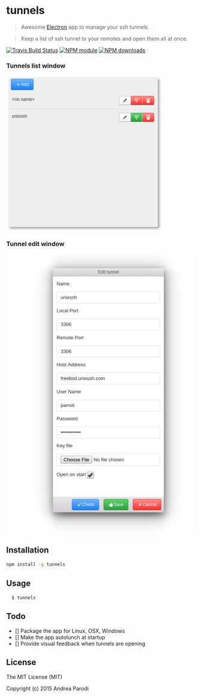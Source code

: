 # tunnels

> Awesome [Electron](http://electron.atom.io/) app to manage your ssh tunnels.

> Keep a list of ssh tunnel to your remotes and open them all at once.

[![Travis Build Status](https://img.shields.io/travis/parro-it/tunnels.svg)](http://travis-ci.org/parro-it/tunnels)
[![NPM module](https://img.shields.io/npm/v/tunnels.svg)](https://npmjs.org/package/tunnels)
[![NPM downloads](https://img.shields.io/npm/dt/tunnels.svg)](https://npmjs.org/package/open-ssh-tunnel)

### Tunnels list window

![image](media/list.png)


### Tunnel edit window

![image](media/edit-window.png)



## Installation

```bash
npm install -g tunnels
```

## Usage

```bash
  $ tunnels
```

## Todo

* [] Package the app for Linux, OSX, Windows
* [] Make the app autolunch at startup
* [] Provide visual feedback when tunnels are opening

## License

The MIT License (MIT)

Copyright (c) 2015 Andrea Parodi



